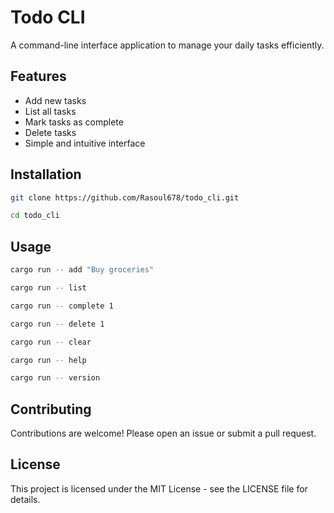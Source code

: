 # Todo CLI

A command-line interface application to manage your daily tasks efficiently.

## Features

- Add new tasks
- List all tasks
- Mark tasks as complete
- Delete tasks
- Simple and intuitive interface

## Installation

```bash
git clone https://github.com/Rasoul678/todo_cli.git
```

```bash
cd todo_cli
```

## Usage

```bash
cargo run -- add "Buy groceries"
```

```bash
cargo run -- list
```

```bash
cargo run -- complete 1
```

```bash
cargo run -- delete 1
```

```bash
cargo run -- clear
```

```bash
cargo run -- help
```

```bash
cargo run -- version
```

## Contributing

Contributions are welcome! Please open an issue or submit a pull request.

## License

This project is licensed under the MIT License - see the LICENSE file for details.
